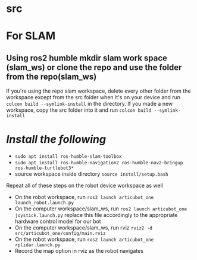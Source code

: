# src

# For SLAM
Using ros2 humble
**mkdir slam work space (slam_ws) or clone the repo and use the folder from the repo(slam_ws)**
-
If you're using the repo slam workspace, delete every other folder from the workspace except from the src folder when it's on your device and run `colcon build --symlink-install` in the directory. If you made a new workspace, copy the src folder into it and run `colcon build --symlink-install`

# *Install the following*
- `sudo apt install ros-humble-slam-toolbox`
- `sudo apt install ros-humble-navigation2 ros-humble-nav2-bringup ros-humble-turtlebot3*`
- source workspace inside directory `source install/setup.bash`

Repeat all of these steps on the robot device workspace as well
- On the robot workspace, run `ros2 launch articubot_one launch_robot.launch.py`
- On the computer workspace/slam_ws, run `ros2 launch articubot_one joystick.launch.py` replace this file accordingly to the appropriate hardware control model for our bot
- On the computer workspace/slam_ws, run rviz `rviz2 -d src/articubot_one/config/main.rviz`
- On the robot workspace, run `ros2 launch articubot_one rplidar.launch.py`
- Record the map option in rviz as the robot navigates
